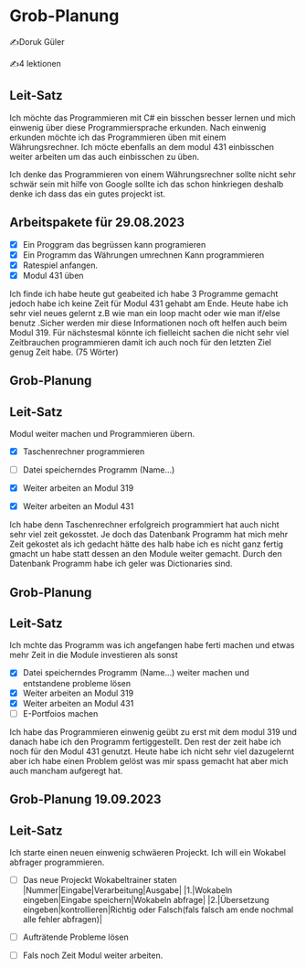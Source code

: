 # Grob-Planung

✍️Doruk Güler

✍️4 lektionen

## Leit-Satz

Ich möchte das Programmieren mit C# ein bisschen besser lernen und mich einwenig über diese Programmiersprache erkunden. Nach einwenig erkunden möchte ich das Programmieren üben mit einem Währungsrechner. Ich möcte ebenfalls an dem modul 431 einbisschen weiter arbeiten um das auch einbisschen zu üben.

Ich denke das Programmieren von einem Währungsrechner sollte nicht sehr schwär sein mit hilfe von Google sollte ich das schon hinkriegen deshalb denke ich dass das ein gutes projeckt ist.

## Arbeitspakete für 29.08.2023

- [x] Ein Proggram das begrüssen kann programieren
- [x] Ein Programm das Währungen umrechnen Kann programmieren
- [x] Ratespiel anfangen.
- [x] Modul 431 üben

Ich finde ich habe heute gut geabeited ich habe 3 Programme gemacht jedoch habe ich keine Zeit für Modul 431 gehabt am Ende. Heute habe ich sehr viel neues gelernt z.B wie man ein loop macht oder wie man if/else benutz .Sicher werden mir diese Informationen noch oft helfen auch beim Modul 319. Für nächstesmal könnte ich fielleicht sachen die nicht sehr viel Zeitbrauchen programmieren damit ich auch noch für den letzten Ziel genug Zeit habe. (75 Wörter)

## Grob-Planung 

## Leit-Satz
Modul weiter machen und Programmieren übern.

- [x] Taschenrechner programmieren
- [ ] Datei speicherndes Programm (Name...)
- [x] Weiter arbeiten an Modul 319
- [x] Weiter arbeiten an Modul 431


Ich habe denn Taschenrechner erfolgreich programmiert hat auch nicht sehr viel zeit gekosstet. Je doch das Datenbank Programm hat mich mehr Zeit gekostet als ich gedacht hätte des halb habe ich es nicht ganz fertig gmacht un habe statt dessen an den Module weiter gemacht. Durch den Datenbank Programm habe ich geler was Dictionaries sind.

## Grob-Planung 

## Leit-Satz
Ich mchte das Programm was ich angefangen habe ferti machen und etwas mehr Zeit in die Module investieren als sonst

- [x] Datei speicherndes Programm (Name...) weiter machen und entstandene probleme lösen
- [x] Weiter arbeiten an Modul 319
- [x] Weiter arbeiten an Modul 431
- [ ] E-Portfoios machen

Ich habe das Programmieren einwenig geübt zu erst mit dem modul 319 und danach habe ich den Programm fertiggestellt. Den rest der zeit habe ich noch für den Modul 431 genutzt. Heute habe ich nicht sehr viel dazugelernt aber ich habe einen Problem gelöst was mir spass gemacht hat aber mich auch mancham aufgeregt hat.

## Grob-Planung 19.09.2023

## Leit-Satz
Ich starte einen neuen einwenig schwäeren Projeckt. Ich will ein Wokabel abfrager programmieren.

- [ ] Das neue Projeckt Wokabeltrainer staten
      |Nummer|Eingabe|Verarbeitung|Ausgabe|
      |1.|Wokabeln eingeben|Eingabe speichern|Wokabeln abfrage|
      |2.|Übersetzung eingeben|kontrollieren|Richtig oder Falsch(fals falsch am ende nochmal alle fehler abfragen)|
      
- [ ] Aufträtende Probleme lösen
- [ ] Fals noch Zeit Modul weiter arbeiten.
